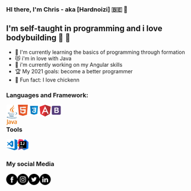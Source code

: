 ### HI there, I'm Chris - aka [Hardnoizi] 🇧🇪 💪

## I'm self-taught in programming and i love bodybuilding 💪 🍖
- 📖 I'm currently learning the basics of programming through formation 
- 😻 i'm in love with Java 
- 🧠 i'm currently working on my Angular skills 
- 🏆 My 2021 goals: become a better programmer
- 🐔 Fun fact: I love chickenn

### Languages and Framework:

<img align="left" alt="java" width="30px" src="https://raw.githubusercontent.com/Chrisdev10/image/main/java-icon.png" />
<img align="left" alt="html" width="30px" src="https://raw.githubusercontent.com/Chrisdev10/image/main/HTML5_badge.png" />
<img align="left" alt="css" width="30px" src="https://raw.githubusercontent.com/Chrisdev10/image/main/css31600.png" />
<img align="left" alt="angular" width="30px" src="https://raw.githubusercontent.com/Chrisdev10/image/main/angular-icon-1-logo-png-transparent.png" />
<img align="left" alt="bootstrap" width="30px" src="https://raw.githubusercontent.com/Chrisdev10/image/main/Bootstrap-Logo-PNG-715x715.png" />

<br />
<br />

### Tools

<img align="left" alt="vscode" width="30px" src="https://raw.githubusercontent.com/Chrisdev10/image/main/1200px-Visual_Studio_Code_1.18_icon.svg.png" />
<img align="left" alt="intellij" width="30px" src="https://raw.githubusercontent.com/Chrisdev10/image/main/202422_normal.png" />

<br />
<br />

### My social Media 

<img align="left" alt="facebook" width="30px" src="https://raw.githubusercontent.com/Chrisdev10/image/main/facebook.png" href="https://www.facebook.com/christophe.delbeke.1" />
<img align="left" alt="instagram" width="30px" src="https://raw.githubusercontent.com/Chrisdev10/image/main/instagram.png" href="https://www.instagram.com/chris_bodyfit/"  />
<img align="left" alt="twitter" width="30px" src="https://raw.githubusercontent.com/Chrisdev10/image/main/twitter.png" />
<img align="left" alt="linkedin" width="30px" src="https://raw.githubusercontent.com/Chrisdev10/image/main/linkedin.png" href="https://www.linkedin.com/in/christophe-delbeke-a70285215/" />